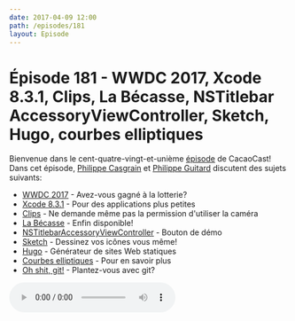 ```yaml
---
date: 2017-04-09 12:00
path: /episodes/181
layout: Episode
---
```

# Épisode 181 - WWDC 2017, Xcode 8.3.1, Clips, La Bécasse, NSTitlebar​Accessory​View​Controller, Sketch, Hugo, courbes elliptiques
<p>Bienvenue dans le cent-quatre-vingt-et-unième <a href="https://cacaocast.com/media/cacaocast_181.mp3" title="CacaoCast Episode 181">épisode</a> de CacaoCast! Dans cet épisode, <a href="http://www.twitter.com/philippec" title="Philippe Casgrain sur Twitter">Philippe Casgrain</a> et <a href="http://www.twitter.com/philippeguitard" title="Philippe Guitard sur Twitter">Philippe Guitard</a> discutent des sujets suivants:</p>
<ul><li><a href="https://developer.apple.com/wwdc/" title="WWDC 2017">WWDC 2017</a> - Avez-vous gagné à la lotterie?</li>
<li><a href="https://developer.apple.com/library/content/releasenotes/DeveloperTools/RN-Xcode/Chapters/Introduction.html" title="Xcode 8.3.1">Xcode 8.3.1</a> - Pour des applications plus petites</li>
<li><a href="https://twitter.com/iosight/status/850136381859004416" title="Clips">Clips</a> - Ne demande même pas la permission d'utiliser la caméra</li>
<li><a href="http://labecasse.com" title="La Bécasse">La Bécasse</a> - Enfin disponible!</li>
<li><a href="https://developer.apple.com/reference/appkit/nstitlebaraccessoryviewcontroller" title="NSTitlebar​Accessory​View​Controller">NSTitlebar​Accessory​View​Controller</a> - Bouton de démo</li>
<li><a href="https://www.sketchapp.com" title="Sketch">Sketch</a> - Dessinez vos icônes vous même!</li>
<li><a href="https://www.gohugo.io" title="Hugo">Hugo</a> - Générateur de sites Web statiques</li>
<li><a href="http://crypto.cs.mcgill.ca/~simonpie/webdav/ipad/EBook/Crypto/Guide%20to%20Elliptic%20Curve%20Cryptography%20-%20D.%20Hankerson,%20A.%20Menezes,%20S.%20Vanstone.pdf" title="Courbes elliptiques">Courbes elliptiques</a> - Pour en savoir plus</li>
<li><a href="http://ohshitgit.com" title="Oh shit, git!">Oh shit, git!</a> - Plantez-vous avec git?</li>
</ul>
<p><audio controls><source src="https://cacaocast.com/media/cacaocast_181.mp3" type="audio/mpeg"><source src="https://cacaocast.com/media/cacaocast_181.mp3" type="audio/mp4">Votre navigateur ne supporte pas l'élément audio / Your browser does not support the audio element.</audio></p>
